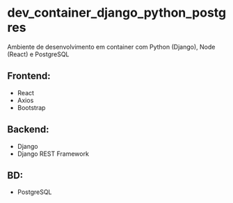# dev_container_django_python_postgres
Ambiente de desenvolvimento em container com Python (Django), Node (React) e PostgreSQL

Frontend:
- 
- React
- Axios
- Bootstrap

Backend:
- 
- Django
- Django REST Framework

BD: 
- 
- PostgreSQL

